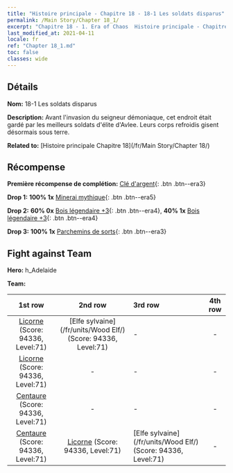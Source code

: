```yaml
---
title: "Histoire principale - Chapitre 18 - 18-1 Les soldats disparus"
permalink: /Main Story/Chapter 18_1/
excerpt: "Chapitre 18 - 1. Era of Chaos  Histoire principale - Chapitre 18_1. 18-1 Les soldats disparus"
last_modified_at: 2021-04-11
locale: fr
ref: "Chapter 18_1.md"
toc: false
classes: wide
---
```


## Détails

 **Nom:** 18-1 Les soldats disparus

 **Description:** Avant l'invasion du seigneur démoniaque, cet endroit était gardé par les meilleurs soldats d'élite d'Avlee. Leurs corps refroidis gisent désormais sous terre.

 **Related to:** [Histoire principale Chapitre 18](/fr/Main Story/Chapter 18/)

## Récompense

 **Première récompense de complétion:** [Clé d'argent](/fr/Items/con_693/){: .btn .btn--era3}

 **Drop 1:** **100% 1x** [Minerai mythique](/fr/Items/mat_61/){: .btn .btn--era5}

 **Drop 2:** **60% 0x** [Bois légendaire +3](/fr/Items/mat_55/){: .btn .btn--era4}, **40% 1x** [Bois légendaire +3](/fr/Items/mat_55/){: .btn .btn--era4}

 **Drop 3:** **100% 1x** [Parchemins de sorts](/fr/Items/con_694/){: .btn .btn--era3}


## Fight against Team
 **Hero:** h_Adelaide

 **Team:**


  | 1st row | 2nd row | 3rd row | 4th row |
  |:----:|:----:|:----|:----:|
  | [Licorne](/fr/units/Unicorn/) (Score: 94336, Level:71)  | [Elfe sylvaine](/fr/units/Wood Elf/) (Score: 94336, Level:71)  | - | - |
  | [Licorne](/fr/units/Unicorn/) (Score: 94336, Level:71)  | - | - | - |
  | [Centaure](/fr/units/Centaur/) (Score: 94336, Level:71)  | - | - | - |
  | [Centaure](/fr/units/Centaur/) (Score: 94336, Level:71)  | [Licorne](/fr/units/Unicorn/) (Score: 94336, Level:71)  | [Elfe sylvaine](/fr/units/Wood Elf/) (Score: 94336, Level:71)  | - |


